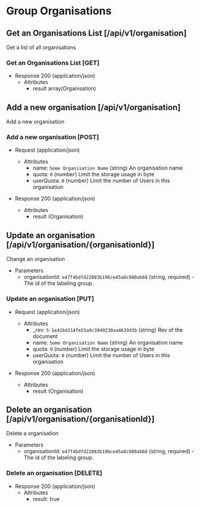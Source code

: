 # Group Organisations

## Get an Organisations List [/api/v1/organisation]

Get a list of all organisations

### Get an Organisations List [GET]

+ Response 200 (application/json)
    + Attributes
        + result array(Organisation)

## Add a new organisation [/api/v1/organisation]

Add a new organisation

### Add a new organisation [POST]

+ Request (application/json)
    + Attributes
        + name: `Some Organisation Name` (string) An organisation name
        + quota: `0` (number) Limit the storage usage in byte
        + userQuota: `0` (number) Limit the number of Users in this organisation

+ Response 200 (application/json)
    + Attributes
        + result (Organisation)

## Update an organisation [/api/v1/organisation/{organisationId}]

Change an organisation

+ Parameters
    + organisationId: `e47f4bdfd22883b196ce45a8c980ab68` (string, required) - The id of the labeling group.

### Update an organisation [PUT]
+ Request (application/json)
    + Attributes
        + _rev: `5-1e41bd314fe55a9c3949230aa463943b` (string) Rev of the document
        + name: `Some Organisation Name` (string) An organisation name
        + quota: `0` (number) Limit the storage usage in byte
        + userQuota: `0` (number) Limit the number of Users in this organisation

+ Response 200 (application/json)
    + Attributes
        + result (Organisation)

## Delete an organisation [/api/v1/organisation/{organisationId}]

Delete a organisation

+ Parameters
    + organisationId: `e47f4bdfd22883b196ce45a8c980ab68` (string, required) - The id of the labeling group.

### Delete an organisation [DELETE]

+ Response 200 (application/json)
    + Attributes
        + result: true